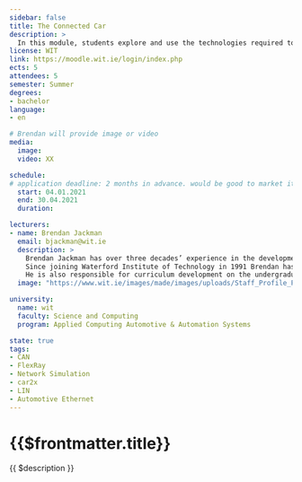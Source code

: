 ```yaml
---
sidebar: false
title: The Connected Car
description: >
  In this module, students explore and use the technologies required to exchange data between Electronic Control Units within the vehicle and with external systems outside of the vehicle, such as other vehicles, diagnostic tools, recharging stations and roadside infrastructure.
license: WIT
link: https://moodle.wit.ie/login/index.php
ects: 5
attendees: 5
semester: Summer
degrees:
- bachelor
language:
- en

# Brendan will provide image or video
media:
  image: 
  video: XX

schedule:
# application deadline: 2 months in advance. would be good to market it in June for Winter semester and in November for Summer Semester
  start: 04.01.2021
  end: 30.04.2021
  duration:

lecturers:
- name: Brendan Jackman
  email: bjackman@wit.ie
  description: > 
    Brendan Jackman has over three decades’ experience in the development, teaching and research of embedded systems.
    Since joining Waterford Institute of Technology in 1991 Brendan has founded the Automotive Control Group to research the use of software and networks in vehicles.
    He is also responsible for curriculum development on the undergraduate Automotive & Automation computing programme and the Internet of Things programme.
  image: "https://www.wit.ie/images/made/images/uploads/Staff_Profile_Pics/my_photo_150_150_s.jpg"

university:
  name: wit
  faculty: Science and Computing
  program: Applied Computing Automotive & Automation Systems

state: true
tags:
- CAN
- FlexRay
- Network Simulation
- car2x
- LIN
- Automotive Ethernet
---
```


# {{$frontmatter.title}}

{{ $description }}
